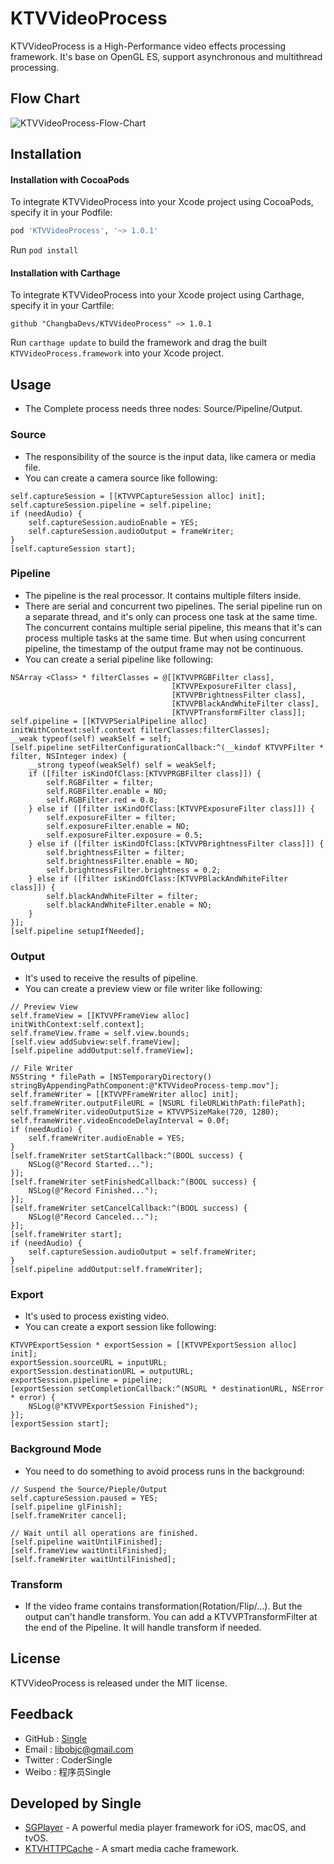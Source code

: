 # KTVVideoProcess

KTVVideoProcess is a High-Performance video effects processing framework. It's base on OpenGL ES, support asynchronous and multithread processing.


## Flow Chart

![KTVVideoProcess-Flow-Chart](http://oxl6mxy2t.bkt.clouddn.com/changba/KTVVideoProcess-flow-chart.jpg)


## Installation

#### Installation with CocoaPods

To integrate KTVVideoProcess into your Xcode project using CocoaPods, specify it in your Podfile:

```ruby
pod 'KTVVideoProcess', '~> 1.0.1'
```

Run `pod install`

#### Installation with Carthage

To integrate KTVVideoProcess into your Xcode project using Carthage, specify it in your Cartfile:

```ogdl
github "ChangbaDevs/KTVVideoProcess" ~> 1.0.1
```

Run `carthage update` to build the framework and drag the built `KTVVideoProcess.framework` into your Xcode project.


## Usage

- The Complete process needs three nodes: Source/Pipeline/Output.

### Source

- The responsibility of the source is the input data, like camera or media file.
- You can create a camera source like following:

```objc
self.captureSession = [[KTVVPCaptureSession alloc] init];
self.captureSession.pipeline = self.pipeline;
if (needAudio) {
    self.captureSession.audioEnable = YES;
    self.captureSession.audioOutput = frameWriter;
}
[self.captureSession start];
```

### Pipeline

- The pipeline is the real processor. It contains multiple filters inside.
- There are serial and concurrent two pipelines. The serial pipeline run on a separate thread, and it's only can process one task at the same time. The concurrent contains multiple serial pipeline, this means that it's can process multiple tasks at the same time. But when using concurrent pipeline, the timestamp of the output frame may not be continuous.
- You can create a serial pipeline like following:

```objc
NSArray <Class> * filterClasses = @[[KTVVPRGBFilter class],
                                    [KTVVPExposureFilter class],
                                    [KTVVPBrightnessFilter class],
                                    [KTVVPBlackAndWhiteFilter class],
                                    [KTVVPTransformFilter class]];
self.pipeline = [[KTVVPSerialPipeline alloc] initWithContext:self.context filterClasses:filterClasses];
__weak typeof(self) weakSelf = self;
[self.pipeline setFilterConfigurationCallback:^(__kindof KTVVPFilter * filter, NSInteger index) {
    __strong typeof(weakSelf) self = weakSelf;
    if ([filter isKindOfClass:[KTVVPRGBFilter class]]) {
        self.RGBFilter = filter;
        self.RGBFilter.enable = NO;
        self.RGBFilter.red = 0.8;
    } else if ([filter isKindOfClass:[KTVVPExposureFilter class]]) {
        self.exposureFilter = filter;
        self.exposureFilter.enable = NO;
        self.exposureFilter.exposure = 0.5;
    } else if ([filter isKindOfClass:[KTVVPBrightnessFilter class]]) {
        self.brightnessFilter = filter;
        self.brightnessFilter.enable = NO;
        self.brightnessFilter.brightness = 0.2;
    } else if ([filter isKindOfClass:[KTVVPBlackAndWhiteFilter class]]) {
        self.blackAndWhiteFilter = filter;
        self.blackAndWhiteFilter.enable = NO;
    }
}];
[self.pipeline setupIfNeeded];
```

### Output

- It's used to receive the results of pipeline.
- You can create a preview view or file writer like following:

```objc
// Preview View
self.frameView = [[KTVVPFrameView alloc] initWithContext:self.context];
self.frameView.frame = self.view.bounds;
[self.view addSubview:self.frameView];
[self.pipeline addOutput:self.frameView];

// File Writer
NSString * filePath = [NSTemporaryDirectory() stringByAppendingPathComponent:@"KTVVideoProcess-temp.mov"];
self.frameWriter = [[KTVVPFrameWriter alloc] init];
self.frameWriter.outputFileURL = [NSURL fileURLWithPath:filePath];
self.frameWriter.videoOutputSize = KTVVPSizeMake(720, 1280);
self.frameWriter.videoEncodeDelayInterval = 0.0f;
if (needAudio) {
    self.frameWriter.audioEnable = YES;
}
[self.frameWriter setStartCallback:^(BOOL success) {
    NSLog(@"Record Started...");
}];
[self.frameWriter setFinishedCallback:^(BOOL success) {
    NSLog(@"Record Finished...");
}];
[self.frameWriter setCancelCallback:^(BOOL success) {
    NSLog(@"Record Canceled...");
}];
[self.frameWriter start];
if (needAudio) {
    self.captureSession.audioOutput = self.frameWriter;
}
[self.pipeline addOutput:self.frameWriter];
```

### Export

- It's used to process existing video.
- You can create a export session like following:

```objc
KTVVPExportSession * exportSession = [[KTVVPExportSession alloc] init];
exportSession.sourceURL = inputURL;
exportSession.destinationURL = outputURL;
exportSession.pipeline = pipeline;
[exportSession setCompletionCallback:^(NSURL * destinationURL, NSError * error) {
    NSLog(@"KTVVPExportSession Finished");
}];
[exportSession start];
```

### Background Mode

- You need to do something to avoid process runs in the background:

```objc
// Suspend the Source/Pieple/Output
self.captureSession.paused = YES;
[self.pipeline glFinish];
[self.frameWriter cancel];

// Wait until all operations are finished.
[self.pipeline waitUntilFinished];
[self.frameView waitUntilFinished];
[self.frameWriter waitUntilFinished];
```

### Transform

- If the video frame contains transformation(Rotation/Flip/...). But the output can't handle transform. You can add a KTVVPTransformFilter at the end of the Pipeline. It will handle transform if needed.


## License

KTVVideoProcess is released under the MIT license.


## Feedback

- GitHub : [Single](https://github.com/libobjc)
- Email : libobjc@gmail.com
- Twitter : CoderSingle
- Weibo : 程序员Single


## Developed by Single

- [SGPlayer](https://github.com/libobjc/SGPlayer) - A powerful media player framework for iOS, macOS, and tvOS.
- [KTVHTTPCache](https://github.com/ChangbaDevs/KTVHTTPCache) - A smart media cache framework.
